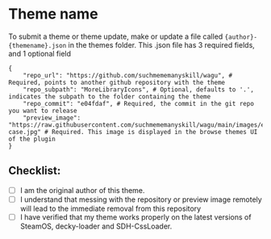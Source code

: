 # Theme name

To submit a theme or theme update, make or update a file called `{author}-{themename}.json` in the themes folder.
This .json file has 3 required fields, and 1 optional field

```
{
    "repo_url": "https://github.com/suchmememanyskill/wagu", # Required, points to another github repository with the theme
    "repo_subpath": "MoreLibraryIcons", # Optional, defaults to '.', indicates the subpath to the folder containing the theme
    "repo_commit": "e04fdaf", # Required, the commit in the git repo you want to release
    "preview_image": "https://raw.githubusercontent.com/suchmememanyskill/wagu/main/images/edge-case.jpg" # Required. This image is displayed in the browse themes UI of the plugin
}
```

## Checklist:

- [ ] I am the original author of this theme.
- [ ] I understand that messing with the repository or preview image remotely will lead to the immediate removal from this repository
- [ ] I have verified that my theme works properly on the latest versions of SteamOS, decky-loader and SDH-CssLoader.
